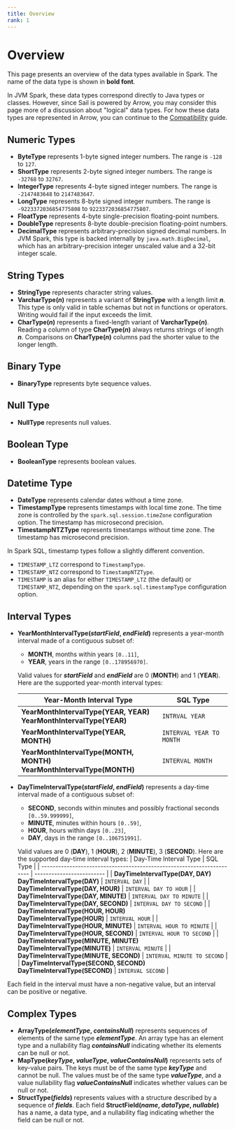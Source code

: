 ```yaml
---
title: Overview
rank: 1
---
```


# Overview

This page presents an overview of the data types available in Spark.
The name of the data type is shown in **bold font**.

In JVM Spark, these data types correspond directly to Java types or classes.
However, since Sail is powered by Arrow, you may consider this page more of a discussion about "logical" data types. For how these data types are represented in Arrow, you can continue to the [Compatibility](./compatibility.md) guide.

## Numeric Types

- **ByteType** represents 1-byte signed integer numbers. The range is `-128` to `127`.
- **ShortType** represents 2-byte signed integer numbers. The range is `-32768` to `32767`.
- **IntegerType** represents 4-byte signed integer numbers. The range is `-2147483648` to `2147483647`.
- **LongType** represents 8-byte signed integer numbers. The range is `-9223372036854775808` to `9223372036854775807`.
- **FloatType** represents 4-byte single-precision floating-point numbers.
- **DoubleType** represents 8-byte double-precision floating-point numbers.
- **DecimalType** represents arbitrary-precision signed decimal numbers. In JVM Spark, this type is backed internally by `java.math.BigDecimal`, which has an arbitrary-precision integer unscaled value and a 32-bit integer scale.

## String Types

- **StringType** represents character string values.
- **VarcharType(_n_)** represents a variant of **StringType** with a length limit **_n_**. This type is only valid in table schemas but not in functions or operators. Writing would fail if the input exceeds the limit.
- **CharType(_n_)** represents a fixed-length variant of **VarcharType(_n_)**. Reading a column of type **CharType(_n_)** always returns strings of length **_n_**. Comparisons on **CharType(_n_)** columns pad the shorter value to the longer length.

## Binary Type

- **BinaryType** represents byte sequence values.

## Null Type

- **NullType** represents null values.

## Boolean Type

- **BooleanType** represents boolean values.

## Datetime Type

- **DateType** represents calendar dates without a time zone.
- **TimestampType** represents timestamps with local time zone. The time zone is controlled by the `spark.sql.session.timeZone` configuration option. The timestamp has microsecond precision.
- **TimestampNTZType** represents timestamps without time zone. The timestamp has microsecond precision.

In Spark SQL, timestamp types follow a slightly different convention.

- `TIMESTAMP_LTZ` correspond to `TimestampType`.
- `TIMESTAMP_NTZ` correspond to `TimestampNTZType`.
- `TIMESTAMP` is an alias for either `TIMESTAMP_LTZ` (the default) or `TIMESTAMP_NTZ`, depending on the `spark.sql.timestampType` configuration option.

## Interval Types

- **YearMonthIntervalType(_startField_, _endField_)** represents a year-month interval made of a contiguous subset of:

  - **MONTH**, months within years `[0..11]`,
  - **YEAR**, years in the range `[0..178956970]`.

  Valid values for **_startField_** and **_endField_** are 0 (**MONTH**) and 1 (**YEAR**).
  Here are the supported year-month interval types:

  | Year-Month Interval Type                                                      | SQL Type                 |
  | ----------------------------------------------------------------------------- | ------------------------ |
  | **YearMonthIntervalType(YEAR, YEAR)**<br />**YearMonthIntervalType(YEAR)**    | `INTRVAL YEAR`           |
  | **YearMonthIntervalType(YEAR, MONTH)**                                        | `INTERVAL YEAR TO MONTH` |
  | **YearMonthIntervalType(MONTH, MONTH)**<br />**YearMonthIntervalType(MONTH)** | `INTERVAL MONTH`         |

- **DayTimeIntervalType(_startField_, _endField_)** represents a day-time interval made of a contiguous subset of:

  - **SECOND**, seconds within minutes and possibly fractional seconds `[0..59.999999]`,
  - **MINUTE**, minutes within hours `[0..59]`,
  - **HOUR**, hours within days `[0..23]`,
  - **DAY**, days in the range `[0..106751991]`.

  Valid values are 0 (**DAY**), 1 (**HOUR**), 2 (**MINUTE**), 3 (**SECOND**).
  Here are the supported day-time interval types:
  | Day-Time Interval Type | SQL Type |
  | ---------------------------------------------------------------------- | ------------------------- |
  | **DayTimeIntervalType(DAY, DAY)**<br />**DayTimeIntervalType(DAY)** | `INTERVAL DAY` |
  | **DayTimeIntervalType(DAY, HOUR)** | `INTERVAL DAY TO HOUR` |
  | **DayTimeIntervalType(DAY, MINUTE)** | `INTERVAL DAY TO MINUTE` |
  | **DayTimeIntervalType(DAY, SECOND)** | `INTERVAL DAY TO SECOND` |
  | **DayTimeIntervalType(HOUR, HOUR)**<br />**DayTimeIntervalType(HOUR)** | `INTERVAL HOUR` |
  | **DayTimeIntervalType(HOUR, MINUTE)** | `INTERVAL HOUR TO MINUTE` |
  | **DayTimeIntervalType(HOUR, SECOND)** | `INTERVAL HOUR TO SECOND` |
  | **DayTimeIntervalType(MINUTE, MINUTE)**<br />**DayTimeIntervalType(MINUTE)** | `INTERVAL MINUTE` |
  | **DayTimeIntervalType(MINUTE, SECOND)** | `INTERVAL MINUTE TO SECOND` |
  | **DayTimeIntervalType(SECOND, SECOND)**<br />**DayTimeIntervalType(SECOND)** | `INTERVAL SECOND` |

Each field in the interval must have a non-negative value, but an interval can be positive or negative.

## Complex Types

- **ArrayType(_elementType_, _containsNull_)** represents sequences of elements of the same type **_elementType_**. An array type has an element type and a nullability flag **_containsNull_** indicating whether its elements can be null or not.
- **MapType(_keyType_, _valueType_, _valueContainsNull_)** represents sets of key-value pairs. The keys must be of the same type **_keyType_** and cannot be null. The values must be of the same type **_valueType_**, and a value nullability flag **_valueContainsNull_** indicates whether values can be null or not.
- **StructType(_fields_)** represents values with a structure described by a sequence of **_fields_**. Each field **StructField(_name_, _dataType_, _nullable_)** has a name, a data type, and a nullability flag indicating whether the field can be null or not.
